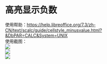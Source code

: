 # 高亮显示负数  
使用帮助：https://help.libreoffice.org/7.3/zh-CN/text/scalc/guide/cellstyle_minusvalue.html?&DbPAR=CALC&System=UNIX  
使用截图：  
![](https://github.com/GICEGreenIce/WORK-PLCT/blob/main/Calc/screenshots/%E9%AB%98%E4%BA%AE.jpeg)  
![](https://github.com/GICEGreenIce/WORK-PLCT/blob/main/Calc/screenshots/%E9%AB%98%E4%BA%AE2.jpeg)  
![](https://github.com/GICEGreenIce/WORK-PLCT/blob/main/Calc/screenshots/%E9%AB%98%E4%BA%AE3.jpeg)  
